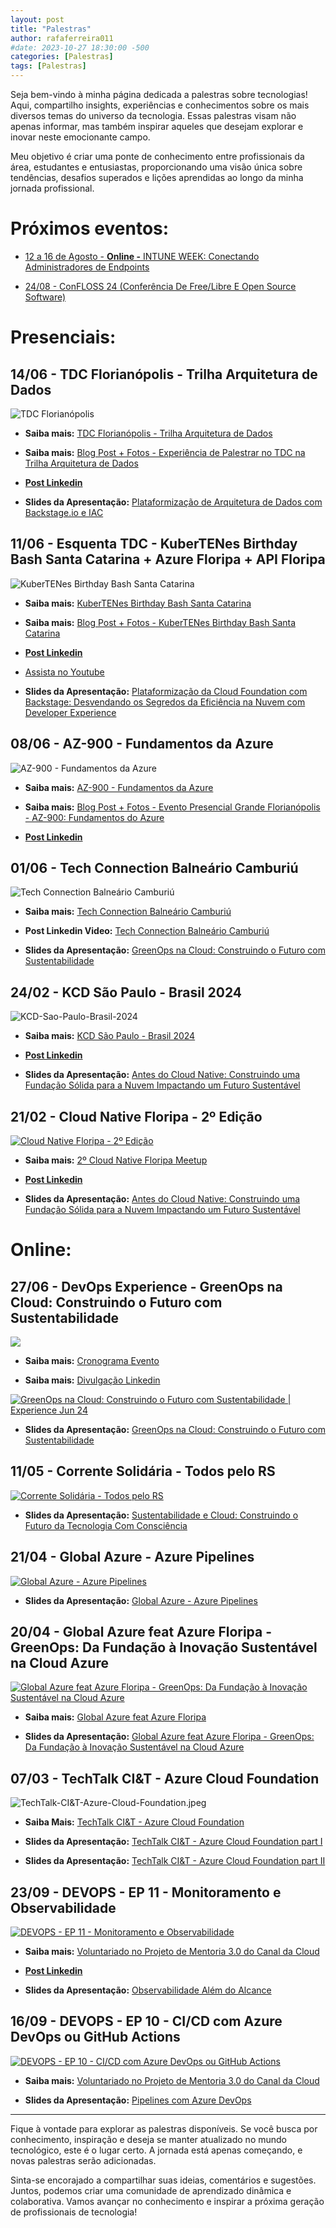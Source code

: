 ```yaml
---
layout: post
title: "Palestras"
author: rafaferreira011
#date: 2023-10-27 18:30:00 -500
categories: [Palestras]
tags: [Palestras]
---
```


Seja bem-vindo à minha página dedicada a palestras sobre tecnologias! Aqui, compartilho insights, experiências e conhecimentos sobre os mais diversos temas do universo da tecnologia. Essas palestras visam não apenas informar, mas também inspirar aqueles que desejam explorar e inovar neste emocionante campo.

Meu objetivo é criar uma ponte de conhecimento entre profissionais da área, estudantes e entusiastas, proporcionando uma visão única sobre tendências, desafios superados e lições aprendidas ao longo da minha jornada profissional.

# Próximos eventos: 

- <i class="fa-solid fa-link"></i>[12 a 16 de Agosto - **Online -** INTUNE WEEK: Conectando Administradores de Endpoints](https://intuneweek.com/)

- <i class="fa-solid fa-link"></i>[24/08 - ConFLOSS 24 (Conferência De Free/Libre E Open Source Software)](https://confloss.com.br/)

# Presenciais:

##  14/06 - TDC Florianópolis - Trilha Arquitetura de Dados
![TDC Florianópolis](https://stoblobcertificados011.blob.core.windows.net/imagens-blog/posts/floripa.png)

- <i class="fa-solid fa-link"></i> **Saiba mais:** [TDC Florianópolis - Trilha Arquitetura de Dados](https://thedevconf.com/tdc/2024/florianopolis/trilha-arquitetura-de-dados)

- <i class="fa-solid fa-link"></i> **Saiba mais:** [Blog Post + Fotos - Experiência de Palestrar no TDC na Trilha Arquitetura de Dados](https://rafaelmaferreira.com.br/posts/talk-tdc/)

- <i class="fa-brands fa-linkedin"></i> [**Post Linkedin**](https://www.linkedin.com/posts/rafaelmaferreira_tdc-tdcfloripa-tdc2024-activity-7214614002457276416-r9qB?utm_source=share&utm_medium=member_desktop)

- <i class="fa-regular fa-folder-open"></i> **Slides da Apresentação:** [Plataformização de Arquitetura de Dados com Backstage.io e IAC](https://stoblobcertificados011.blob.core.windows.net/palestras/TDC.pdf)

## 11/06 - Esquenta TDC - KuberTENes Birthday Bash Santa Catarina + Azure Floripa + API Floripa
![KuberTENes Birthday Bash Santa Catarina](https://stoblobcertificados011.blob.core.windows.net/imagens-blog/posts/kuberTENes-Birthday-Bash-Santa-Catarina.png)

- <i class="fa-solid fa-link"></i> **Saiba mais:** [KuberTENes Birthday Bash Santa Catarina](https://community.cncf.io/events/details/cncf-cloud-native-santa-catarina-presents-kubertenes-birthday-bash-santa-catarina/)

- <i class="fa-solid fa-link"></i> **Saiba mais:** [Blog Post + Fotos - KuberTENes Birthday Bash Santa Catarina](https://rafaelmaferreira.com.br/posts/KuberTENes/)

- <i class="fa-brands fa-linkedin"></i> [**Post Linkedin**](https://www.linkedin.com/posts/rafaelmaferreira_kubernetes-cloudnative-devops-activity-7209180344233668608-4Xrc?utm_source=share&utm_medium=member_desktop)

- <i class="fab fa-youtube"></i> [Assista no Youtube](https://www.youtube.com/watch?v=iACjUNbhnaM&t=1s&ab_channel=CNCF%7CCloudNativeCommunityGroupSantaCatarina)

- <i class="fa-regular fa-folder-open"></i> **Slides da Apresentação:** [Plataformização da Cloud Foundation com Backstage: Desvendando os Segredos da Eficiência na Nuvem com Developer Experience](https://stoblobcertificados011.blob.core.windows.net/palestras/KuberTENes.pdf)

## 08/06 - AZ-900 - Fundamentos da Azure
![AZ-900 - Fundamentos da Azure](https://stoblobcertificados011.blob.core.windows.net/imagens-blog/posts/az-900.jpeg)

- <i class="fa-solid fa-link"></i> **Saiba mais:** [AZ-900 - Fundamentos da Azure](https://www.eventbrite.com.br/e/az-900-tickets-885187528727)

- <i class="fa-solid fa-link"></i> **Saiba mais:** [Blog Post + Fotos - Evento Presencial Grande Florianópolis - AZ-900: Fundamentos do Azure](https://rafaelmaferreira.com.br/posts/curso-az-900/)

- <i class="fa-brands fa-linkedin"></i> [**Post Linkedin**](https://www.linkedin.com/posts/rafaelmaferreira_ai900-fundamentos-az900-activity-7205901535577300992-nB1S?utm_source=share&utm_medium=member_desktop)

## 01/06 - Tech Connection Balneário Camburiú
![Tech Connection Balneário Camburiú](https://stoblobcertificados011.blob.core.windows.net/imagens-blog/posts/tech-connection.png)

- <i class="fa-solid fa-link"></i> **Saiba mais:** [Tech Connection Balneário Camburiú](https://talkfloripa.com.br/grade)

- <i class="fa-brands fa-linkedin"></i> **Post Linkedin Video:** [Tech Connection Balneário Camburiú](https://www.linkedin.com/posts/rafaelmaferreira_no-%C3%BAltimo-s%C3%A1bado-participei-do-evento-tech-activity-7203412108322025472-Di9q?utm_source=share&utm_medium=member_desktop)

- <i class="fa-regular fa-folder-open"></i> **Slides da Apresentação:** [GreenOps na Cloud: Construindo o Futuro com Sustentabilidade](https://stoblobcertificados011.blob.core.windows.net/palestras/tech-connection-balneario-camboriu.pdf)

## 24/02 - KCD São Paulo - Brasil 2024
![KCD-Sao-Paulo-Brasil-2024](https://stoblobcertificados011.blob.core.windows.net/imagens-blog/posts/KCD-Sao-Paulo-Brasil-2024.jpg)

- <i class="fa-solid fa-link"></i> **Saiba mais:** [KCD São Paulo - Brasil 2024](https://community.cncf.io/events/details/cncf-kcd-brasil-presents-kcd-brasil-sao-paulo-2024/)

- <i class="fa-brands fa-linkedin"></i> [**Post Linkedin**](https://www.linkedin.com/posts/rafaelmaferreira_tbt-kdc-tecnologia-activity-7168974563542839297-qpOK?utm_source=share&utm_medium=member_desktop)

- <i class="fa-regular fa-folder-open"></i> **Slides da Apresentação:** [Antes do Cloud Native: Construindo uma Fundação Sólida para a Nuvem Impactando um Futuro Sustentável](https://stoblobcertificados011.blob.core.windows.net/palestras/KCD.2024.pdf)

## 21/02 - Cloud Native Floripa - 2º Edição
[![Cloud Native Floripa - 2º Edição](https://img.youtube.com/vi/cSF1mPEZ8Rw/0.jpg)](https://www.youtube.com/watch?v=yP_oynLWOJI&ab_channel=CNCF%7CCloudNativeCommunityGroupSantaCatarina)

- <i class="fa-solid fa-link"></i> **Saiba mais:** [2º Cloud Native Floripa Meetup](https://community.cncf.io/events/details/cncf-cloud-native-floripa-presents-2o-cloud-native-floripa-meetup/)

- <i class="fa-brands fa-linkedin"></i> [**Post Linkedin**](https://www.linkedin.com/posts/rafaelmaferreira_um-pouco-do-meetup-de-ontem-da-cloud-native-activity-7166602764209397760-58XY?utm_source=share&utm_medium=member_desktop)

- <i class="fa-regular fa-folder-open"></i> **Slides da Apresentação:** [Antes do Cloud Native: Construindo uma Fundação Sólida para a Nuvem Impactando um Futuro Sustentável](https://stoblobcertificados011.blob.core.windows.net/palestras/Cloud-Native-Floripa2Edição.pdf)

# Online: 

## 27/06 - **DevOps Experience** - GreenOps na Cloud: Construindo o Futuro com Sustentabilidade

![](https://stoblobcertificados011.blob.core.windows.net/imagens-blog/posts/devops-heroes.jpeg)

- <i class="fa-brands fa-linkedin"></i> **Saiba mais:** [Cronograma Evento](https://www.linkedin.com/posts/devopsheroes_venha-conhecer-os-palestrantes-da-edi%C3%A7%C3%A3o-activity-7211833520946634753-xWmJ/?utm_source=share&utm_medium=member_desktop)

- <i class="fa-brands fa-linkedin"></i> **Saiba mais:** [Divulgação Linkedin](https://www.linkedin.com/posts/devopsheroes_greenops-na-cloud-construindo-o-futuro-com-activity-7206724813476765696-wwN9/?utm_source=share&utm_medium=member_desktop)

[![GreenOps na Cloud: Construindo o Futuro com Sustentabilidade | Experience Jun 24](https://img.youtube.com/vi/qT1Uo-tiBjE/0.jpg)](https://www.youtube.com/watch?v=qT1Uo-tiBjE)

- <i class="fa-regular fa-folder-open"></i> **Slides da Apresentação:** [GreenOps na Cloud: Construindo o Futuro com Sustentabilidade](https://stoblobcertificados011.blob.core.windows.net/palestras/devops-heroes.pdf)


## 11/05 - Corrente Solidária - Todos pelo RS
[![Corrente Solidária - Todos pelo RS](https://img.youtube.com/vi/VzykJi_qqDI/0.jpg)](https://www.youtube.com/watch?v=VzykJi_qqDI)

- <i class="fa-regular fa-folder-open"></i> **Slides da Apresentação:** [Sustentabilidade e Cloud: Construindo o Futuro da Tecnologia Com Consciência](https://stoblobcertificados011.blob.core.windows.net/palestras/todos.por.rs.pdf)

## 21/04 - Global Azure - Azure Pipelines
[![Global Azure - Azure Pipelines](https://img.youtube.com/vi/LzkdUu6sgys/0.jpg)](https://www.youtube.com/watch?v=LzkdUu6sgys)

- <i class="fa-regular fa-folder-open"></i> **Slides da Apresentação:** [Global Azure - Azure Pipelines](https://stoblobcertificados011.blob.core.windows.net/palestras/global.azure-Pipelines.pdf)

## 20/04 - Global Azure feat Azure Floripa - GreenOps: Da Fundação à Inovação Sustentável na Cloud Azure
[![Global Azure feat Azure Floripa - GreenOps: Da Fundação à Inovação Sustentável na Cloud Azure](https://img.youtube.com/vi/etnQCHbIg2I/0.jpg)](https://www.youtube.com/watch?v=etnQCHbIg2I&list=PLRk-7XJDziQACNS69zAQ4LZL8LyQ2IBOR&index=6)

- <i class="fa-solid fa-link"></i> **Saiba mais:** [Global Azure feat Azure Floripa](https://rafaelmaferreira.com.br/posts/global-azure/)

- <i class="fa-regular fa-folder-open"></i> **Slides da Apresentação:** [Global Azure feat Azure Floripa - GreenOps: Da Fundação à Inovação Sustentável na Cloud Azure](https://stoblobcertificados011.blob.core.windows.net/palestras/Global.Azure.pdf)

## 07/03 - TechTalk CI&T - Azure Cloud Foundation

![TechTalk-CI&T-Azure-Cloud-Foundation.jpeg](https://stoblobcertificados011.blob.core.windows.net/imagens-blog/posts/TechTalk-CI&T-Azure-Cloud-Foundation.jpeg)
- <i class="fa-brands fa-linkedin"></i> **Saiba Mais:** [TechTalk CI&T - Azure Cloud Foundation](https://www.linkedin.com/posts/rafaelmaferreira_cit-microsoftazure-techtalk-activity-7171125818843250688-CADu?utm_source=share&utm_medium=member_desktop)

- <i class="fa-regular fa-folder-open"></i> **Slides da Apresentação:** [TechTalk CI&T - Azure Cloud Foundation part I](https://stoblobcertificados011.blob.core.windows.net/palestras/TechTalk1.pdf)

- <i class="fa-regular fa-folder-open"></i> **Slides da Apresentação:** [TechTalk CI&T - Azure Cloud Foundation part II](https://stoblobcertificados011.blob.core.windows.net/palestras/TechTalk2.pdf)


## 23/09 - DEVOPS - EP 11 - Monitoramento e Observabilidade
[![DEVOPS - EP 11 - Monitoramento e Observabilidade](https://img.youtube.com/vi/-rYhXprMJO4/0.jpg)](https://www.youtube.com/watch?v=-rYhXprMJO4&ab_channel=UnicastCloudLab)

- <i class="fa-solid fa-link"></i> **Saiba mais:** [Voluntariado no Projeto de Mentoria 3.0 do Canal da Cloud](https://rafaelmaferreira.com.br/posts/mentoria/)

- <i class="fa-brands fa-linkedin"></i> [**Post Linkedin**](https://www.linkedin.com/posts/rafaelmaferreira_devops-monitoramento-observabilidade-activity-7134873516364943362-sFy2?utm_source=share&utm_medium=member_desktop)

- <i class="fa-regular fa-folder-open"></i> **Slides da Apresentação:** [Observabilidade Além do Alcance](https://stoblobcertificados011.blob.core.windows.net/palestras/Observability-alem-do-alcance.pdf)

## 16/09 - DEVOPS - EP 10 - CI/CD com Azure DevOps ou GitHub Actions
[![DEVOPS - EP 10 - CI/CD com Azure DevOps ou GitHub Actions](https://img.youtube.com/vi/hxiluSC8E_U/0.jpg)](https://www.youtube.com/watch?v=hxiluSC8E_U&t=910s&ab_channel=UnicastCloudLab)

- <i class="fa-solid fa-link"></i> **Saiba mais:** [Voluntariado no Projeto de Mentoria 3.0 do Canal da Cloud](https://rafaelmaferreira.com.br/posts/mentoria/)

- <i class="fa-regular fa-folder-open"></i> **Slides da Apresentação:** [Pipelines com Azure DevOps](https://stoblobcertificados011.blob.core.windows.net/palestras/pipelines-com-azureDevOps.pdf)

---

Fique à vontade para explorar as palestras disponíveis. Se você busca por conhecimento, inspiração e deseja se manter atualizado no mundo tecnológico, este é o lugar certo. A jornada está apenas começando, e novas palestras serão adicionadas.

Sinta-se encorajado a compartilhar suas ideias, comentários e sugestões. Juntos, podemos criar uma comunidade de aprendizado dinâmica e colaborativa. Vamos avançar no conhecimento e inspirar a próxima geração de profissionais de tecnologia!